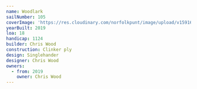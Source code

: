 ```yaml
---
name: Woodlark
sailNumber: 105
coverImage: 'https://res.cloudinary.com/norfolkpunt/image/upload/v1591647344/Woodlark.jpg'
yearBuilt: 2019
loa: 18
handicap: 1124
builder: Chris Wood
construction: Clinker ply
design: Singlehander
designer: Chris Wood
owners:
  - from: 2019
    owner: Chris Wood
---
```


